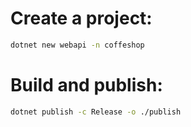 # Create a project:
```sh
dotnet new webapi -n coffeshop
```
# Build and publish:
```sh
dotnet publish -c Release -o ./publish
```
